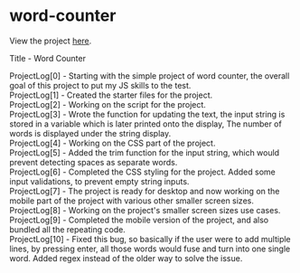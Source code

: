 # word-counter
View the project <a href="https://vibhatsu08.github.io/word-counter/">here</a>.

Title - Word Counter </br>

ProjectLog[0] - Starting with the simple project of word counter, the overall goal of this project to put my JS skills to the test. </br>
ProjectLog[1] - Created the starter files for the project. </br>
ProjectLog[2] - Working on the script for the project. </br>
ProjectLog[3] - Wrote the function for updating the text, the input string is stored in a variable which is later printed onto the display, The number of words is displayed under the string display. </br>
ProjectLog[4] - Working on the CSS part of the project. </br>
ProjectLog[5] - Added the trim function for the input string, which would prevent detecting spaces as separate words. </br>
ProjectLog[6] - Completed the CSS styling for the project. Added some input validations, to prevent empty string inputs. </br>
ProjectLog[7] - The project is ready for desktop and now working on the mobile part of the project with various other smaller screen sizes. </br>
ProjectLog[8] - Working on the project's smaller screen sizes use cases. </br>
ProjectLog[9] - Completed the mobile version of the project, and also bundled all the repeating code. </br>
ProjectLog[10] - Fixed this bug, so basically if the user were to add multiple lines, by pressing enter, all those words would fuse and turn into one single word. Added regex instead of the older way to solve the issue. </br>


